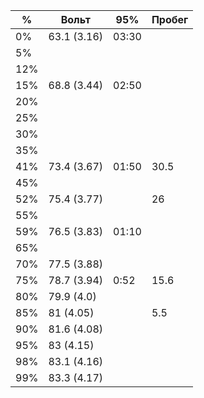 
| %   | Вольт       | 95%   | Пробег |
| --- | ----------- | ----- | ------ |
| 0%  | 63.1 (3.16) | 03:30 |        |
| 5%  |             |       |        |
| 12% |             |       |        |
| 15% | 68.8 (3.44) | 02:50 |        |
| 20% |             |       |        |
| 25% |             |       |        |
| 30% |             |       |        |
| 35% |             |       |        |
| 41% | 73.4 (3.67) | 01:50 | 30.5   |
| 45% |             |       |        |
| 52% | 75.4 (3.77) |       | 26     |
| 55% |             |       |        |
| 59% | 76.5 (3.83) | 01:10 |        |
| 65% |             |       |        |
| 70% | 77.5 (3.88) |       |        |
| 75% | 78.7 (3.94) | 0:52  | 15.6   |
| 80% | 79.9 (4.0)  |       |        |
| 85% | 81 (4.05)   |       | 5.5    |
| 90% | 81.6 (4.08) |       |        |
| 95% | 83 (4.15)   |       |        |
| 98% | 83.1 (4.16) |       |        |
| 99% | 83.3 (4.17) |       |        |
